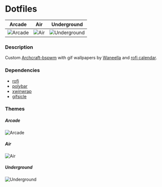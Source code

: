 # Dotfiles
|Arcade|Air|Underground|
|---|---|---|
|![Arcade](https://thumbs.gfycat.com/InsecureWarmheartedFrigatebird-max-1mb.gif)|![Air](https://thumbs.gfycat.com/NextSlimHochstettersfrog-max-1mb.gif)|![Underground](https://thumbs.gfycat.com/SeriousPoorCivet-max-1mb.gif)|
### Description
Custom [Archcraft-bspwm](https://github.com/archcraft-os/archcraft-bspwm) with gif wallpapers by [Waneella](https://waneella.tumblr.com/) and [rofi calendar](https://github.com/ghost-in-the-machine-86/rofi-calendar).
### Dependencies
* [rofi](https://github.com/davatorium/rofi)
* [polybar](https://github.com/polybar/polybar)
* [xwinwrap]()
* [gifsicle](https://github.com/kohler/gifsicle)
### Themes
##### Arcade
![Arcade](https://thumbs.gfycat.com/InsecureWarmheartedFrigatebird-size_restricted.gif)
##### Air
![Air](https://thumbs.gfycat.com/NextSlimHochstettersfrog-size_restricted.gif)
##### Underground
![Underground](https://thumbs.gfycat.com/SeriousPoorCivet-size_restricted.gif)
